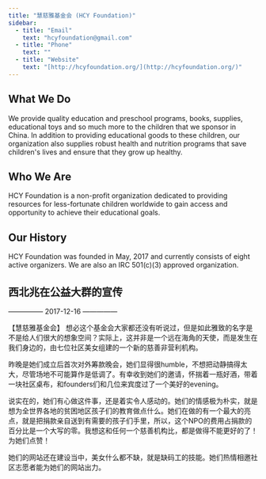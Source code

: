 ```yaml
---
title: "慧慈雅基金会 (HCY Foundation)"
sidebar:
  - title: "Email"
    text: "hcyfoundation@gmail.com"
  - title: "Phone"
    text: ""
  - title: "Website"
    text: "[http://hcyfoundation.org/](http://hcyfoundation.org/)"
---
```


## What We Do

We provide quality education and preschool
programs, books, supplies, educational toys
and so much more to the children that we sponsor in China. In addition to providing educational goods to these children, our organization also supplies robust health and nutrition programs that save children's lives and ensure that they grow up healthy.

## Who We Are

HCY Foundation is a non-profit organization dedicated to providing resources for less-fortunate children worldwide to gain access and opportunity to achieve their educational goals.

## Our History

HCY Foundation was founded in May, 2017 and currently consists of eight active organizers. We are also an IRC 501(c)(3) approved organization.

## 西北兆在公益大群的宣传

—————  2017-12-16  —————

【慧慈雅基金会】 想必这个基金会大家都还没有听说过，但是如此雅致的名字是不是给人们很大的想象空间？实际上，这并非是一个远在海角的天使，而是发生在我们身边的，由七位社区美女组建的一个新的慈善非营利机构。

昨晚是她们成立后首次对外筹款晚会，她们显得很humble，不想把动静搞得太大，尽管场地不可能算作是低调了。有幸收到她们的邀请，怀揣着一瓶好酒，带着一块社区桌布，和founders们和几位来宾度过了一个美好的evening。

说实在的，她们有心做这件事，还是着实令人感动的。她们的情感极为朴实，就是想为全世界各地的贫困地区孩子们的教育做点什么。她们在做的有一个最大的亮点，就是把捐款亲自送到有需要的孩子们手里，所以，这个NPO的费用占捐款的百分比是一个大写的零。我想这和任何一个慈善机构比，都是做得不能更好的了！为她们点赞！

她们的网站还在建设当中，美女什么都不缺，就是缺码工的技能。她们热情相邀社区志愿者能为她们的网站出力。
